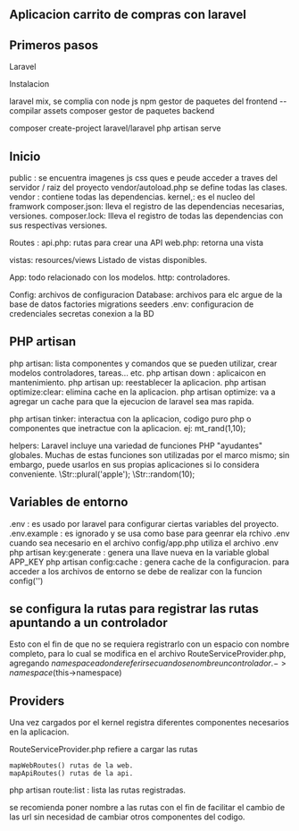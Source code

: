 ## Aplicacion carrito de compras con laravel

## Primeros pasos

Laravel

Instalacion 

laravel mix, se complia con node js
npm gestor de paquetes del frontend -- compilar assets
composer gestor de paquetes backend


composer create-project laravel/laravel
php artisan serve


## Inicio
 public : se encuentra imagenes js css ques e peude acceder a traves del servidor / raiz del proyecto
 vendor/autoload.php se define todas las clases.
 vendor : contiene todas las dependencias.
 kernel,: es el nucleo del framwork
 composer.json: lleva el registro de las dependencias necesarias, versiones.
 composer.lock: llleva el registro de todas las dependencias con sus respectivas versiones.

Routes : 
    api.php: rutas para crear una API
    web.php: retorna una vista

vistas: resources/views
    Listado de vistas disponibles.

App: todo relacionado con los modelos.
    http: controladores.

Config: archivos de configuracion
Database: archivos para elc argue de la base de datos
    factories
    migrations
    seeders
.env: configuracion de credenciales secretas conexion a la BD

## PHP artisan
php artisan: lista componentes y comandos que se pueden utilizar, crear modelos controladores, tareas... etc.
php artisan down : aplicaicon en mantenimiento.
php artisan up: reestablecer la aplicacion.
php artisan optimize:clear: elimina cache  en la aplicacion.
php artisan optimize: va a agregar un cache para que la ejecucion de laravel sea mas rapida.

php artisan tinker: interactua con la aplicacion, codigo puro php o componentes que inetractue con la aplicacion.
    ej: mt_rand(1,10);

helpers: Laravel incluye una variedad de funciones PHP "ayudantes" globales. Muchas de estas funciones son utilizadas por el marco mismo; sin embargo, puede usarlos en sus propias aplicaciones si lo considera conveniente.
    \Str::plural('apple');
    \Str::random(10);

## Variables de entorno
.env          :  es usado por laravel para configurar ciertas variables del proyecto.
.env.example  :  es ignorado y se usa como base para geenrar ela rchivo .env cuando sea necesario
en el archivo config/app.php utiliza el archivo .env
php artisan key:generate  : genera una llave nueva en la variable global APP_KEY
php artisan config:cache  : genera cache de la configuracion.
para acceder a los archivos de entorno se debe de realizar con la funcion config('')

## se configura la rutas para registrar las rutas apuntando a un controlador
Esto con el fin de que no se requiera registrarlo con un espacio con nombre completo, para lo cual se modifica en el archivo RouteServiceProvider.php, agregando $namespace a donde referirse cuando se nombre un controlador.->namespace($this->namespace)

## Providers
Una vez cargados por el kernel registra diferentes componentes necesarios en la aplicacion.

RouteServiceProvider.php refiere a cargar las rutas

    mapWebRoutes() rutas de la web.
    mapApiRoutes() rutas de la api.

php artisan route:list  : lista las rutas registradas.

se recomienda poner nombre a las rutas con el fin de facilitar el cambio de las url sin necesidad de cambiar otros componentes del codigo.